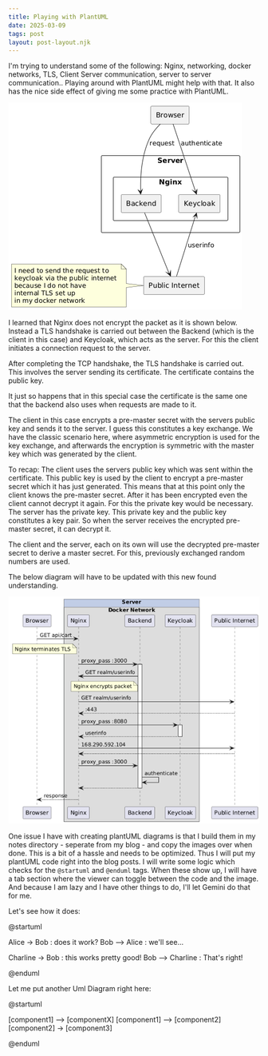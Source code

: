 ```yaml
---
title: Playing with PlantUML 
date: 2025-03-09
tags: post
layout: post-layout.njk
---
```


I'm trying to understand some of the following: Nginx, networking, docker
networks, TLS, Client Server communication, server to server communication..
Playing around with PlantUML might help with that. It also has the nice side effect
of giving me some practice with PlantUML.

![component diagram](./250309-1726-understanding_networking.png)

I learned that Nginx does not encrypt the packet as it is shown below. Instead
a TLS handshake is carried out between the Backend (which is the client in this case) and Keycloak, which 
acts as the server. For this the client initiates a connection request to the server.

After completing the TCP handshake, the TLS handshake is carried out. This
involves the server sending its certificate. The certificate contains the
public key. 

It just so happens that in this special case the certificate is the
same one that the backend also uses when requests are made to it. 

The client in this case encrypts a pre-master secret with the servers public key and
sends it to the server. I guess this constitutes a key exchange. We have the
classic scenario here, where asymmetric encryption is used for the key
exchange, and afterwards the encryption is symmetric with the master key which
was generated by the client. 

To recap: The client uses the servers public key which was sent within the
certificate. This public key is used by the client to encrypt a pre-master
secret which it has just generated. This means that at this point only the
client knows the pre-master secret. After it has been encrypted even the client
cannot decrypt it again. For this the private key would be necessary. The
server has the private key. This private key and the public key constitutes a
key pair. So when the server receives the encrypted pre-master secret, it can
decrypt it.

The client and the server, each on its own will use the decrypted pre-master
secret to derive a master secret. For this, previously exchanged random numbers
are used.

The below diagram will have to be updated with this new found understanding.

![sequence diagram](./250309-1751-how_tls_works_with_nginx_outbound_and_inbound_traffic.png)

One issue I have with creating plantUML diagrams is that I build them in my
notes directory - seperate from my blog - and copy the images over when done.
This is a bit of a hassle and needs to be optimized. Thus I will put my
plantUML code right into the blog posts. I will write some logic which checks
for the `@startuml` and `@enduml` tags. When these show up, I will have a tab
section where the viewer can toggle between the code and the image. And because
I am lazy and I have other things to do, I'll let Gemini do that for me.

Let's see how it does:

@startuml

Alice -> Bob : does it work?
Bob --> Alice : we'll see...

Charline -> Bob : this works pretty good!
Bob --> Charline : That's right!

@enduml

Let me put another Uml Diagram right here: 

@startuml

[component1] --> [componentX]
[component1] --> [component2]
[component2] -> [component3]

@enduml

